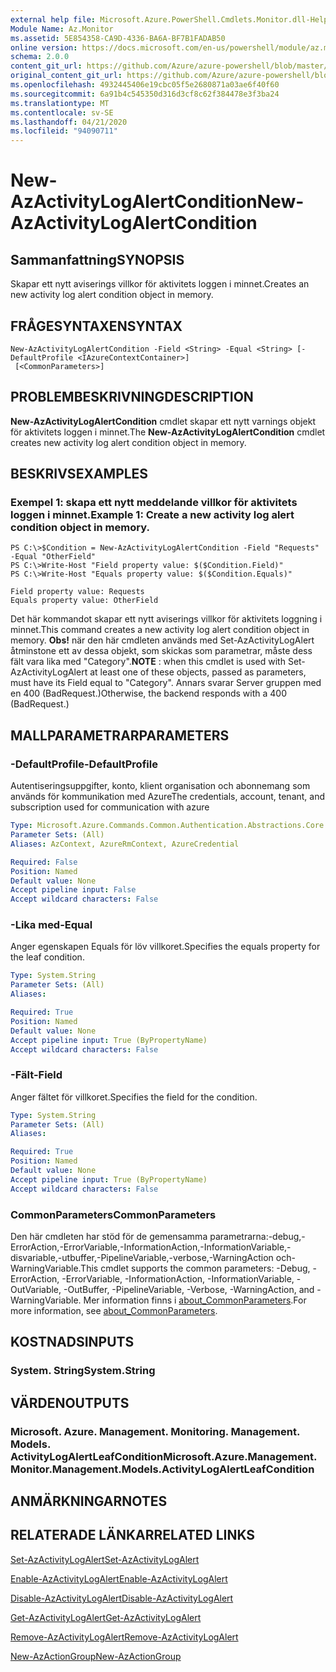 ```yaml
---
external help file: Microsoft.Azure.PowerShell.Cmdlets.Monitor.dll-Help.xml
Module Name: Az.Monitor
ms.assetid: 5E854358-CA9D-4336-BA6A-BF7B1FADAB50
online version: https://docs.microsoft.com/en-us/powershell/module/az.monitor/new-azactivitylogalertcondition
schema: 2.0.0
content_git_url: https://github.com/Azure/azure-powershell/blob/master/src/Monitor/Monitor/help/New-AzActivityLogAlertCondition.md
original_content_git_url: https://github.com/Azure/azure-powershell/blob/master/src/Monitor/Monitor/help/New-AzActivityLogAlertCondition.md
ms.openlocfilehash: 4932445406e19cbc05f5e2680871a03ae6f40f60
ms.sourcegitcommit: 6a91b4c545350d316d3cf8c62f384478e3f3ba24
ms.translationtype: MT
ms.contentlocale: sv-SE
ms.lasthandoff: 04/21/2020
ms.locfileid: "94090711"
---
```

# <span data-ttu-id="ac46b-101">New-AzActivityLogAlertCondition</span><span class="sxs-lookup"><span data-stu-id="ac46b-101">New-AzActivityLogAlertCondition</span></span>

## <span data-ttu-id="ac46b-102">Sammanfattning</span><span class="sxs-lookup"><span data-stu-id="ac46b-102">SYNOPSIS</span></span>
<span data-ttu-id="ac46b-103">Skapar ett nytt aviserings villkor för aktivitets loggen i minnet.</span><span class="sxs-lookup"><span data-stu-id="ac46b-103">Creates an new activity log alert condition object in memory.</span></span>

## <span data-ttu-id="ac46b-104">FRÅGESYNTAXEN</span><span class="sxs-lookup"><span data-stu-id="ac46b-104">SYNTAX</span></span>

```
New-AzActivityLogAlertCondition -Field <String> -Equal <String> [-DefaultProfile <IAzureContextContainer>]
 [<CommonParameters>]
```

## <span data-ttu-id="ac46b-105">PROBLEMBESKRIVNING</span><span class="sxs-lookup"><span data-stu-id="ac46b-105">DESCRIPTION</span></span>
<span data-ttu-id="ac46b-106">**New-AzActivityLogAlertCondition** cmdlet skapar ett nytt varnings objekt för aktivitets loggen i minnet.</span><span class="sxs-lookup"><span data-stu-id="ac46b-106">The **New-AzActivityLogAlertCondition** cmdlet creates new activity log alert condition object in memory.</span></span>

## <span data-ttu-id="ac46b-107">BESKRIVS</span><span class="sxs-lookup"><span data-stu-id="ac46b-107">EXAMPLES</span></span>

### <span data-ttu-id="ac46b-108">Exempel 1: skapa ett nytt meddelande villkor för aktivitets loggen i minnet.</span><span class="sxs-lookup"><span data-stu-id="ac46b-108">Example 1: Create a new activity log alert condition object in memory.</span></span>
```
PS C:\>$Condition = New-AzActivityLogAlertCondition -Field "Requests" -Equal "OtherField"
PS C:\>Write-Host "Field property value: $($Condition.Field)"
PS C:\>Write-Host "Equals property value: $($Condition.Equals)"

Field property value: Requests
Equals property value: OtherField
```

<span data-ttu-id="ac46b-109">Det här kommandot skapar ett nytt aviserings villkor för aktivitets loggning i minnet.</span><span class="sxs-lookup"><span data-stu-id="ac46b-109">This command creates a new activity log alert condition object in memory.</span></span>
<span data-ttu-id="ac46b-110">**Obs!** när den här cmdleten används med Set-AzActivityLogAlert åtminstone ett av dessa objekt, som skickas som parametrar, måste dess fält vara lika med "Category".</span><span class="sxs-lookup"><span data-stu-id="ac46b-110">**NOTE** : when this cmdlet is used with Set-AzActivityLogAlert at least one of these objects, passed as parameters, must have its Field equal to "Category".</span></span> <span data-ttu-id="ac46b-111">Annars svarar Server gruppen med en 400 (BadRequest.)</span><span class="sxs-lookup"><span data-stu-id="ac46b-111">Otherwise, the backend responds with a 400 (BadRequest.)</span></span>

## <span data-ttu-id="ac46b-112">MALLPARAMETRAR</span><span class="sxs-lookup"><span data-stu-id="ac46b-112">PARAMETERS</span></span>

### <span data-ttu-id="ac46b-113">-DefaultProfile</span><span class="sxs-lookup"><span data-stu-id="ac46b-113">-DefaultProfile</span></span>
<span data-ttu-id="ac46b-114">Autentiseringsuppgifter, konto, klient organisation och abonnemang som används för kommunikation med Azure</span><span class="sxs-lookup"><span data-stu-id="ac46b-114">The credentials, account, tenant, and subscription used for communication with azure</span></span>

```yaml
Type: Microsoft.Azure.Commands.Common.Authentication.Abstractions.Core.IAzureContextContainer
Parameter Sets: (All)
Aliases: AzContext, AzureRmContext, AzureCredential

Required: False
Position: Named
Default value: None
Accept pipeline input: False
Accept wildcard characters: False
```

### <span data-ttu-id="ac46b-115">-Lika med</span><span class="sxs-lookup"><span data-stu-id="ac46b-115">-Equal</span></span>
<span data-ttu-id="ac46b-116">Anger egenskapen Equals för löv villkoret.</span><span class="sxs-lookup"><span data-stu-id="ac46b-116">Specifies the equals property for the leaf condition.</span></span>

```yaml
Type: System.String
Parameter Sets: (All)
Aliases:

Required: True
Position: Named
Default value: None
Accept pipeline input: True (ByPropertyName)
Accept wildcard characters: False
```

### <span data-ttu-id="ac46b-117">-Fält</span><span class="sxs-lookup"><span data-stu-id="ac46b-117">-Field</span></span>
<span data-ttu-id="ac46b-118">Anger fältet för villkoret.</span><span class="sxs-lookup"><span data-stu-id="ac46b-118">Specifies the field for the condition.</span></span>

```yaml
Type: System.String
Parameter Sets: (All)
Aliases:

Required: True
Position: Named
Default value: None
Accept pipeline input: True (ByPropertyName)
Accept wildcard characters: False
```

### <span data-ttu-id="ac46b-119">CommonParameters</span><span class="sxs-lookup"><span data-stu-id="ac46b-119">CommonParameters</span></span>
<span data-ttu-id="ac46b-120">Den här cmdleten har stöd för de gemensamma parametrarna:-debug,-ErrorAction,-ErrorVariable,-InformationAction,-InformationVariable,-disvariable,-utbuffer,-PipelineVariable,-verbose,-WarningAction och-WarningVariable.</span><span class="sxs-lookup"><span data-stu-id="ac46b-120">This cmdlet supports the common parameters: -Debug, -ErrorAction, -ErrorVariable, -InformationAction, -InformationVariable, -OutVariable, -OutBuffer, -PipelineVariable, -Verbose, -WarningAction, and -WarningVariable.</span></span> <span data-ttu-id="ac46b-121">Mer information finns i [about_CommonParameters](http://go.microsoft.com/fwlink/?LinkID=113216).</span><span class="sxs-lookup"><span data-stu-id="ac46b-121">For more information, see [about_CommonParameters](http://go.microsoft.com/fwlink/?LinkID=113216).</span></span>

## <span data-ttu-id="ac46b-122">KOSTNADS</span><span class="sxs-lookup"><span data-stu-id="ac46b-122">INPUTS</span></span>

### <span data-ttu-id="ac46b-123">System. String</span><span class="sxs-lookup"><span data-stu-id="ac46b-123">System.String</span></span>

## <span data-ttu-id="ac46b-124">VÄRDEN</span><span class="sxs-lookup"><span data-stu-id="ac46b-124">OUTPUTS</span></span>

### <span data-ttu-id="ac46b-125">Microsoft. Azure. Management. Monitoring. Management. Models. ActivityLogAlertLeafCondition</span><span class="sxs-lookup"><span data-stu-id="ac46b-125">Microsoft.Azure.Management.Monitor.Management.Models.ActivityLogAlertLeafCondition</span></span>

## <span data-ttu-id="ac46b-126">ANMÄRKNINGAR</span><span class="sxs-lookup"><span data-stu-id="ac46b-126">NOTES</span></span>

## <span data-ttu-id="ac46b-127">RELATERADE LÄNKAR</span><span class="sxs-lookup"><span data-stu-id="ac46b-127">RELATED LINKS</span></span>

[<span data-ttu-id="ac46b-128">Set-AzActivityLogAlert</span><span class="sxs-lookup"><span data-stu-id="ac46b-128">Set-AzActivityLogAlert</span></span>](./Set-AzActivityLogAlert.md)

[<span data-ttu-id="ac46b-129">Enable-AzActivityLogAlert</span><span class="sxs-lookup"><span data-stu-id="ac46b-129">Enable-AzActivityLogAlert</span></span>](./Enable-AzActivityLogAlert.md)

[<span data-ttu-id="ac46b-130">Disable-AzActivityLogAlert</span><span class="sxs-lookup"><span data-stu-id="ac46b-130">Disable-AzActivityLogAlert</span></span>](./Disable-AzActivityLogAlert.md)

[<span data-ttu-id="ac46b-131">Get-AzActivityLogAlert</span><span class="sxs-lookup"><span data-stu-id="ac46b-131">Get-AzActivityLogAlert</span></span>](./Get-AzActivityLogAlert.md)

[<span data-ttu-id="ac46b-132">Remove-AzActivityLogAlert</span><span class="sxs-lookup"><span data-stu-id="ac46b-132">Remove-AzActivityLogAlert</span></span>](./Remove-AzActivityLogAlert.md)

[<span data-ttu-id="ac46b-133">New-AzActionGroup</span><span class="sxs-lookup"><span data-stu-id="ac46b-133">New-AzActionGroup</span></span>](./Get-AzActionGroup.md)
